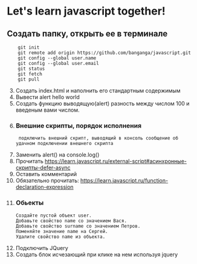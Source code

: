 # Let's learn javascript together!

## Создать папку, открыть ее в терминале
		git init
		git remote add origin https://github.com/banganga/javascript.git
		git config --global user.name
		git config --global user.email
		git status
		git fetch
		git pull
3. Создать index.html и наполнить его стандартным содержимым
4. Вывести alert hello world
5. Создать функцию выводящую(alert) разность между числом 100 и введеным вами числом.
6. ### Внешние скрипты, порядок исполнения
		подключить внешний скрипт, выводящий в консоль сообщение об удачном подключении внешнего скрипта
7.  Заменить alert() на console.log()
8.	Прочитать https://learn.javascript.ru/external-script#асинхронные-скрипты-defer-async
9.	Оставить комментарий
10.	Обязательно прочитать: https://learn.javascript.ru/function-declaration-expression
11.	### Обьекты
		Создайте пустой объект user.
		Добавьте свойство name со значением Вася.
		Добавьте свойство surname со значением Петров.
		Поменяйте значение name на Сергей.
		Удалите свойство name из объекта.
12. Подключить JQuery
13.	Создать блок исчезающий при клике на нем используя jquery